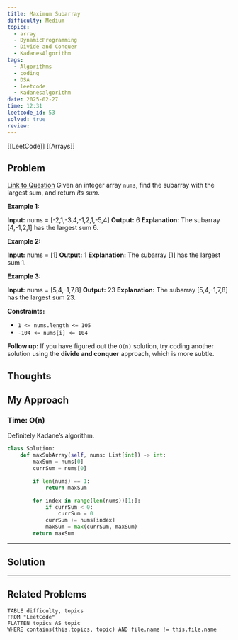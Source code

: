 ```yaml
---
title: Maximum Subarray
difficulty: Medium
topics:
  - array
  - DynamicProgramming
  - Divide and Conquer
  - KadanesAlgorithm
tags:
  - Algorithms
  - coding
  - DSA
  - leetcode
  - Kadanesalgorithm
date: 2025-02-27
time: 12:31
leetcode_id: 53
solved: true
review:
---
```

[[LeetCode]]
[[Arrays]]
## Problem
[Link to Question](https://leetcode.com/problems/maximum-subarray/description/)
Given an integer array `nums`, find the subarray with the largest sum, and return _its sum_.

**Example 1:**

**Input:** nums = [-2,1,-3,4,-1,2,1,-5,4]
**Output:** 6
**Explanation:** The subarray [4,-1,2,1] has the largest sum 6.

**Example 2:**

**Input:** nums = [1]
**Output:** 1
**Explanation:** The subarray [1] has the largest sum 1.

**Example 3:**

**Input:** nums = [5,4,-1,7,8]
**Output:** 23
**Explanation:** The subarray [5,4,-1,7,8] has the largest sum 23.

**Constraints:**

- `1 <= nums.length <= 105`
- `-104 <= nums[i] <= 104`

**Follow up:** If you have figured out the `O(n)` solution, try coding another solution using the **divide and conquer** approach, which is more subtle.

## Thoughts


## My Approach
### Time: O(n)
Definitely Kadane’s algorithm.
```python
class Solution:
    def maxSubArray(self, nums: List[int]) -> int:
        maxSum = nums[0]
        currSum = nums[0]

        if len(nums) == 1:
            return maxSum

        for index in range(len(nums))[1:]:
            if currSum < 0:
                currSum = 0
            currSum += nums[index]
            maxSum = max(currSum, maxSum)
        return maxSum
```

---
## Solution




---
## Related Problems
```dataview
TABLE difficulty, topics
FROM "LeetCode"
FLATTEN topics AS topic
WHERE contains(this.topics, topic) AND file.name != this.file.name
```